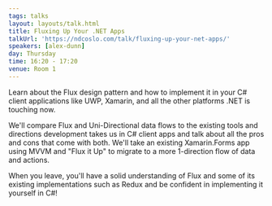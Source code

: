 ```yaml
---
tags: talks
layout: layouts/talk.html
title: Fluxing Up Your .NET Apps
talkUrl: 'https://ndcoslo.com/talk/fluxing-up-your-net-apps/'
speakers: [alex-dunn]
day: Thursday
time: 16:20 - 17:20
venue: Room 1
---
```

Learn about the Flux design pattern and how to implement it in your C# client applications like UWP, Xamarin, and all the other platforms .NET is touching now.

We'll compare Flux and Uni-Directional data flows to the existing tools and directions development takes us in C# client apps and talk about all the pros and cons that come with both. We'll take an existing Xamarin.Forms app using MVVM and "Flux it Up" to migrate to a more 1-direction flow of data and actions.

When you leave, you'll have a solid understanding of Flux and some of its existing implementations such as Redux and be confident in implementing it yourself in C#!